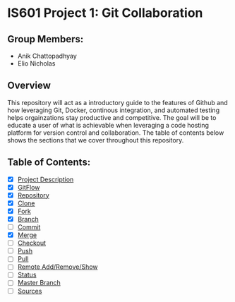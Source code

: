 # IS601 Project 1: Git Collaboration 

## Group Members: 
* Anik Chattopadhyay 
* Elio Nicholas 

## Overview
This repository will act as a introductory guide to the features of Github and how leveraging Git, Docker, continous integration, and automated testing helps orgainzations stay productive and competitive. The goal will be to educate a user of what is achievable when leveraging a code hosting platform for version control and collaboration. The table of contents below shows the sections that we cover throughout this repository. 

## Table of Contents: 
* [x] [Project Description](/ProjectDescription.md)
* [x] [GitFlow](/Sections/gitFlow.md) 
* [x] [Repository](/Sections/Repository.md)  
* [x] [Clone](/Sections/Clone.md) 
* [x] [Fork](/Sections/Fork.md) 
* [x] [Branch](/Sections/Branch.md) 
* [ ] [Commit](/Sections/Commit.md) 
* [x] [Merge](/Sections/Merge.md)  
* [ ] [Checkout](/Sections/Checkout.md) 
* [ ] [Push](/Sections/Push.md) 
* [ ] [Pull](/Sections/Pull.md) 
* [ ] [Remote Add/Remove/Show](/Sections/Remote_Add_Remove_Show.md) 
* [ ] [Status](/Sections/Status.md) 
* [ ] [Master Branch](/Sections/Master.md) 
* [ ] [Sources](/Sources.md)